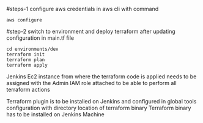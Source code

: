 #steps-1
configure aws credentials in aws cli with command 
```
aws configure
```
#step-2
switch to environment and deploy terraform after updating configuration in main.tf file 
```
cd environments/dev
terraform init
terraform plan
terraform apply
```
Jenkins Ec2 instance from where the terraform code is applied needs to be assigned with the Admin IAM role attached to be able to perform all terraform actions

Terraform plugin is to be installed on Jenkins and configured in global tools configuration with directory location of terraform binary
Terraform binary has to be installed on Jenkins Machine
